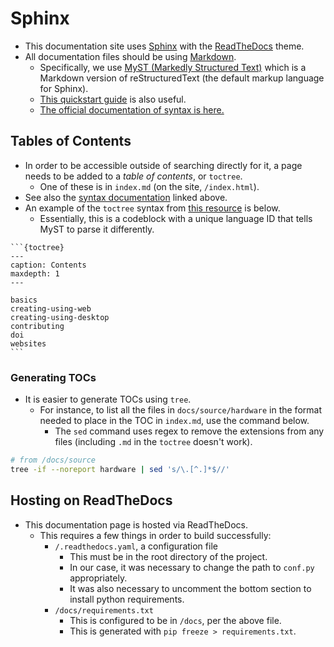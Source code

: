 # Sphinx
- This documentation site uses [Sphinx](https://www.sphinx-doc.org/en/master/) with the [ReadTheDocs](https://about.readthedocs.com/) theme.
- All documentation files should be using [Markdown](https://www.markdownguide.org/cheat-sheet/).
  - Specifically, we use [MyST (Markedly Structured Text)](https://myst-parser.readthedocs.io/en/latest/) which is a Markdown version of reStructuredText (the default markup language for Sphinx).
  - [This quickstart guide](https://cerodell.github.io/sphinx-quickstart-guide/build/html/markdown.html) is also useful.
  - [The official documentation of syntax is here.](https://myst-parser.readthedocs.io/en/v0.16.1/syntax/syntax.html)

## Tables of Contents
- In order to be accessible outside of searching directly for it, a page needs to be added to a *table of contents*, or `toctree`.
  -  One of these is in `index.md` (on the site, `/index.html`).
- See also the [syntax documentation](https://myst-parser.readthedocs.io/en/v0.16.1/syntax/syntax.html) linked above.
- An example of the `toctree` syntax from [this resource](https://coderefinery.github.io/sphinx-lesson/toctree/) is below.
  - Essentially, this is a codeblock with a unique language ID that tells MyST to parse it differently.

````
```{toctree}
---
caption: Contents
maxdepth: 1
---

basics
creating-using-web
creating-using-desktop
contributing
doi
websites
```
````

### Generating TOCs
- It is easier to generate TOCs using `tree`.
  - For instance, to list all the files in `docs/source/hardware` in the format needed to place in the TOC in `index.md`, use the command below.
    - The `sed` command uses regex to remove the extensions from any files (including `.md` in the `toctree` doesn't work).


```sh
# from /docs/source
tree -if --noreport hardware | sed 's/\.[^.]*$//'
```

## Hosting on ReadTheDocs
- This documentation page is hosted via ReadTheDocs.
  - This requires a few things in order to build successfully:
    - `/.readthedocs.yaml`, a configuration file
      - This must be in the root directory of the project.
      - In our case, it was necessary to change the path to `conf.py` appropriately.
      - It was also necessary to uncomment the bottom section to install python requirements.
    - `/docs/requirements.txt`
      - This is configured to be in `/docs`, per the above file.
      - This is generated with `pip freeze > requirements.txt`.